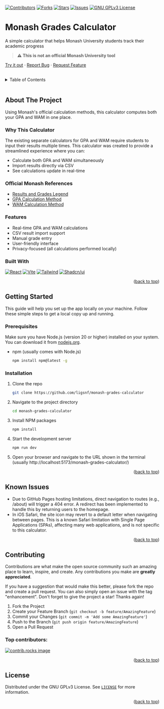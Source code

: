 <a id="readme-top"></a>



<!-- PROJECT SHIELDS -->
[![Contributors][contributors-shield]][contributors-url]
[![Forks][forks-shield]][forks-url]
[![Stars][stars-shield]][stars-url]
[![Issues][issues-shield]][issues-url]
[![GNU GPLv3 License][license-shield]][license-url]



<!-- PROJECT LOGO -->
# Monash Grades Calculator

A simple calculator that helps Monash University students track their academic progress

> **:warning: This is not an official Monash University tool**

[Try it out](https://liangdi.dev/monash-grades-calculator/) ·
[Report Bug](https://github.com/ligsnf/monash-grades-calculator/issues/new?labels=bug) ·
[Request Feature](https://github.com/ligsnf/monash-grades-calculator/issues/new?labels=enhancement)



<!-- TABLE OF CONTENTS -->
<br />
<details>
  <summary>Table of Contents</summary>
  <ol>
    <li><a href="#about-the-project">About The Project</a>
      <ul>
        <li><a href="#why-this-calculator">Why This Calculator</a></li>
        <li><a href="#official-monash-references">Official Monash References</a></li>
        <li><a href="#features">Features</a></li>
        <li><a href="#built-with">Built With</a></li>
      </ul>
    </li>
    <li>
      <a href="#getting-started">Getting Started</a>
      <ul>
        <li><a href="#prerequisites">Prerequisites</a></li>
        <li><a href="#installation">Installation</a></li>
      </ul>
    </li>
    <li><a href="#known-issues">Known Issues</a></li>
    <li><a href="#contributing">Contributing</a></li>
    <li><a href="#license">License</a></li>
  </ol>
</details>
<br />



<!-- ABOUT THE PROJECT -->
## About The Project

Using Monash's official calculation methods, this calculator computes both your GPA and WAM in one place.

### Why This Calculator

The existing separate calculators for GPA and WAM require students to input their results multiple times. This calculator was created to provide a streamlined experience where you can:
- Calculate both GPA and WAM simultaneously
- Import results directly via CSV
- See calculations update in real-time

### Official Monash References

- [Results and Grades Legend](https://www.monash.edu/students/admin/assessments/results/results-legend)
- [GPA Calculation Method](https://www.monash.edu/students/admin/assessments/results/gpa)
- [WAM Calculation Method](https://www.monash.edu/students/admin/assessments/results/wam)

### Features

- Real-time GPA and WAM calculations
- CSV result import support
- Manual grade entry
- User-friendly interface
- Privacy-focused (all calculations performed locally)

### Built With

[![React][React.js]][React-url]
[![Vite][Vite.js]][Vite-url]
[![Tailwind][Tailwind.css]][Tailwind-url]
[![Shadcn/ui][Shadcn.ui]][Shadcn-url]

<p align="right">(<a href="#readme-top">back to top</a>)</p>



<!-- GETTING STARTED -->
## Getting Started

This guide will help you set up the app locally on your machine. Follow these simple steps to get a local copy up and running.

### Prerequisites

Make sure you have Node.js (version 20 or higher) installed on your system. You can download it from [nodejs.org](https://nodejs.org/).

* npm (usually comes with Node.js)
  ```sh
  npm install npm@latest -g
  ```

### Installation

1. Clone the repo
   ```sh
   git clone https://github.com/ligsnf/monash-grades-calculator
   ```
2. Navigate to the project directory
   ```sh
   cd monash-grades-calculator
   ```
3. Install NPM packages
   ```sh
   npm install
   ```
4. Start the development server
   ```sh
   npm run dev
   ```
5. Open your browser and navigate to the URL shown in the terminal (usually http://localhost:5173/monash-grades-calculator/)

<p align="right">(<a href="#readme-top">back to top</a>)</p>



<!-- Known Issues -->
## Known Issues

- Due to GitHub Pages hosting limitations, direct navigation to routes (e.g., /about) will trigger a 404 error. A redirect has been implemented to handle this by returning users to the homepage.
- In iOS Safari, the site icon may revert to a default letter when navigating between pages. This is a known Safari limitation with Single Page Applications (SPAs), affecting many web applications, and is not specific to this calculator.

<p align="right">(<a href="#readme-top">back to top</a>)</p>


<!-- CONTRIBUTING -->
## Contributing

Contributions are what make the open source community such an amazing place to learn, inspire, and create. Any contributions you make are **greatly appreciated**.

If you have a suggestion that would make this better, please fork the repo and create a pull request. You can also simply open an issue with the tag "enhancement".
Don't forget to give the project a star! Thanks again!

1. Fork the Project
2. Create your Feature Branch (`git checkout -b feature/AmazingFeature`)
3. Commit your Changes (`git commit -m 'Add some AmazingFeature'`)
4. Push to the Branch (`git push origin feature/AmazingFeature`)
5. Open a Pull Request

### Top contributors:

<a href="https://github.com/ligsnf/monash-grades-calculator/graphs/contributors">
  <img src="https://contrib.rocks/image?repo=ligsnf/monash-grades-calculator" alt="contrib.rocks image" />
</a>

<p align="right">(<a href="#readme-top">back to top</a>)</p>



<!-- LICENSE -->
## License

Distributed under the GNU GPLv3 License. See [`LICENSE`](https://github.com/ligsnf/monash-grades-calculator/blob/main/LICENSE) for more information.

<p align="right">(<a href="#readme-top">back to top</a>)</p>



<!-- MARKDOWN LINKS & IMAGES -->
<!-- https://www.markdownguide.org/basic-syntax/#reference-style-links -->
[contributors-shield]: https://img.shields.io/github/contributors/ligsnf/monash-grades-calculator.svg?style=for-the-badge
[contributors-url]: https://github.com/ligsnf/monash-grades-calculator/graphs/contributors
[forks-shield]: https://img.shields.io/github/forks/ligsnf/monash-grades-calculator.svg?style=for-the-badge
[forks-url]: https://github.com/ligsnf/monash-grades-calculator/network/members
[stars-shield]: https://img.shields.io/github/stars/ligsnf/monash-grades-calculator.svg?style=for-the-badge
[stars-url]: https://github.com/ligsnf/monash-grades-calculator/stargazers
[issues-shield]: https://img.shields.io/github/issues/ligsnf/monash-grades-calculator.svg?style=for-the-badge
[issues-url]: https://github.com/ligsnf/monash-grades-calculator/issues
[license-shield]: https://img.shields.io/github/license/ligsnf/monash-grades-calculator.svg?style=for-the-badge
[license-url]: https://github.com/ligsnf/monash-grades-calculator/blob/main/LICENSE
[React.js]: https://img.shields.io/badge/React-20232A?style=for-the-badge&logo=react&logoColor=61DAFB
[React-url]: https://react.dev/
[Vite.js]: https://img.shields.io/badge/Vite-646CFF?style=for-the-badge&logo=vite&logoColor=FFD022
[Vite-url]: https://vite.dev/
[Tailwind.css]: https://img.shields.io/badge/Tailwind-0B1120?style=for-the-badge&logo=tailwind-css&logoColor=38BDF8
[Tailwind-url]: https://tailwindcss.com/
[Shadcn.ui]: https://img.shields.io/badge/shadcn%2Fui-000000?style=for-the-badge&logo=shadcnui&logoColor=white
[Shadcn-url]: https://ui.shadcn.com/
